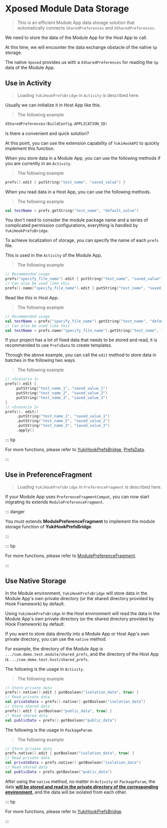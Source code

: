 # Xposed Module Data Storage

> This is an efficient Module App data storage solution that automatically connects `SharedPreferences` and `XSharedPreferences`.

We need to store the data of the Module App for the Host App to call.

At this time, we will encounter the data exchange obstacle of the native `Sp` storage.

The native `Xposed` provides us with a `XSharedPreferences` for reading the `Sp` data of the Module App.

## Use in Activity

> Loading `YukiHookPrefsBridge` in `Activity` is described here.

Usually we can initialize it in Host App like this.

> The following example

```kotlin
XSharedPreferences(BuildConfig.APPLICATION_ID)
```

Is there a convenient and quick solution?

At this point, you can use the extension capability of `YukiHookAPI` to quickly implement this function.

When you store data in a Module App, you can use the following methods if you are currently in an `Activity`.

> The following example

```kotlin
prefs().edit { putString("test_name", "saved_value") }
```

When you read data in a Host App, you can use the following methods.

> The following example

```kotlin
val testName = prefs.getString("test_name", "default_value")
```

You don't need to consider the module package name and a series of complicated permission configurations, everything is handled by `YukiHookPrefsBridge`.

To achieve localization of storage, you can specify the name of each `prefs` file.

This is used in the `Activity` of the Module App.

> The following example

```kotlin
// Recommended usage
prefs("specify_file_name").edit { putString("test_name", "saved_value") }
// Can also be used like this
prefs().name("specify_file_name").edit { putString("test_name", "saved_value") }
```

Read like this in Host App.

> The following example

```kotlin
// Recommended usage
val testName = prefs("specify_file_name").getString("test_name", "default_value")
// Can also be used like this
val testName = prefs.name("specify_file_name").getString("test_name", "default_value")
```

If your project has a lot of fixed data that needs to be stored and read, it is recommended to use `PrefsData` to create templates.

Through the above example, you can call the `edit` method to store data in batches in the following two ways.

> The following example

```kotlin
// <Scenario 1>
prefs().edit {
     putString("test_name_1", "saved_value_1")
     putString("test_name_2", "saved_value_2")
     putString("test_name_3", "saved_value_3")
}
// <Scenario 2>
prefs(). edit()
     .putString("test_name_1", "saved_value_1")
     .putString("test_name_2", "saved_value_2")
     .putString("test_name_3", "saved_value_3")
     .apply()
```

::: tip

For more functions, please refer to [YukiHookPrefsBridge](../public/com/highcapable/yukihookapi/hook/xposed/prefs/YukiHookPrefsBridge), [PrefsData](../public/com/highcapable/yukihookapi/hook/xposed/prefs/data/PrefsData).

:::

## Use in PreferenceFragment

> Loading `YukiHookPrefsBridge` in `PreferenceFragment` is described here.

If your Module App uses `PreferenceFragmentCompat`, you can now start migrating its extends `ModulePreferenceFragment`.

::: danger

You must extends **ModulePreferenceFragment** to implement the module storage function of **YukiHookPrefsBridge**.

:::

::: tip

For more functions, please refer to [ModulePreferenceFragment](../public/com/highcapable/yukihookapi/hook/xposed/prefs/ui/ModulePreferenceFragment).

:::

## Use Native Storage

In the Module environment, `YukiHookPrefsBridge` will store data in the Module App's own private directory (or the shared directory provided by Hook Framework) by default.

Using `YukiHookPrefsBridge` in the Host environment will read the data in the Module App's own private directory (or the shared directory provided by Hook Framework) by default.

If you want to store data directly into a Module App or Host App's own private directory, you can use the `native` method.

For example, the directory of the Module App is `.../com.demo.test.module/shared_prefs`, and the directory of the Host App is `.../com.demo.test.host/shared_prefs`.

The following is the usage in `Activity`.

> The following example

```kotlin
// Store private data
prefs().native().edit { putBoolean("isolation_data", true) }
// Read private data
val privateData = prefs().native().getBoolean("isolation_data")
// Store shared data
prefs().edit { putBoolean("public_data", true) }
// Read shared data
val publicData = prefs().getBoolean("public_data")
```

The following is the usage in `PackageParam`.

> The following example

```kotlin
// Store private data
prefs.native().edit { putBoolean("isolation_data", true) }
// Read private data
val privateData = prefs.native().getBoolean("isolation_data")
// Read shared data
val publicData = prefs.getBoolean("public_data")
```

After using the `native` method, no matter in `Activity` or `PackageParam`, the data <u>**will be stored and read in the private directory of the corresponding environment**</u>, and the data will be isolated from each other.

::: tip

For more functions, please refer to [YukiHookPrefsBridge](../public/com/highcapable/yukihookapi/hook/xposed/prefs/YukiHookPrefsBridge).

:::